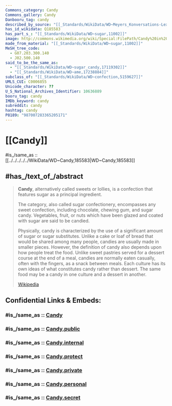 ```yaml
---
Commons_category: Candy
Commons_gallery: Candy
Danbooru_tag: candy
described_by_source: "[[_Standards/WikiData/WD~Meyers_Konversations-Lexikon,_4th_edition_(1885_1890),19219752]]"
has_id_wikidata: Q185583
has_part_s_: "[[_Standards/WikiData/WD~sugar,11002]]"
image: http://commons.wikimedia.org/wiki/Special:FilePath/Candy%20in%20Damascus.jpg
made_from_material: "[[_Standards/WikiData/WD~sugar,11002]]"
MeSH_tree_code:
  - G07.203.300.140
  - J02.500.140
said_to_be_the_same_as:
  - "[[_Standards/WikiData/WD~sugar_candy,17119302]]"
  - "[[_Standards/WikiData/WD~ame,17238884]]"
subclass_of: "[[_Standards/WikiData/WD~confection,5159627]]"
UMLS_CUI: C0006855
Unicode_character: ??
U_S_National_Archives_Identifier: 10636889
booru_tag: candy
IMDb_keyword: candy
subreddit: candy
hashtag: candy
P8189: "987007283365205171"
---
```


# [[Candy]] 

#is_/same_as :: [[../../../../../WikiData/WD~Candy,185583|WD~Candy,185583]] 

## #has_/text_of_/abstract 

> **Candy**, alternatively called sweets or lollies, 
> is a confection that features sugar as a principal ingredient. 
> 
> The category, also called sugar confectionery, encompasses any sweet confection, 
> including chocolate, chewing gum, and sugar candy. 
> Vegetables, fruit, or nuts which have been glazed and coated with sugar are said to be candied.
>
> Physically, candy is characterized by the use of a significant amount of sugar or sugar substitutes. Unlike a cake or loaf of bread that would be shared among many people, candies are usually made in smaller pieces. However, the definition of candy also depends upon how people treat the food. Unlike sweet pastries served for a dessert course at the end of a meal, candies are normally eaten casually, often with the fingers, as a snack between meals. Each culture has its own ideas of what constitutes candy rather than dessert. The same food may be a candy in one culture and a dessert in another.
>
> [Wikipedia](https://en.wikipedia.org/wiki/Candy) 


## Confidential Links & Embeds: 

### #is_/same_as :: [Candy](/_Standards/Society/Economics/Home_Economics/Cooking/Food/Candy.md) 

### #is_/same_as :: [Candy.public](/_public/Society/Economics/Home_Economics/Cooking/Food/Candy.public.md) 

### #is_/same_as :: [Candy.internal](/_internal/Society/Economics/Home_Economics/Cooking/Food/Candy.internal.md) 

### #is_/same_as :: [Candy.protect](/_protect/Society/Economics/Home_Economics/Cooking/Food/Candy.protect.md) 

### #is_/same_as :: [Candy.private](/_private/Society/Economics/Home_Economics/Cooking/Food/Candy.private.md) 

### #is_/same_as :: [Candy.personal](/_personal/Society/Economics/Home_Economics/Cooking/Food/Candy.personal.md) 

### #is_/same_as :: [Candy.secret](/_secret/Society/Economics/Home_Economics/Cooking/Food/Candy.secret.md)

